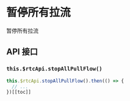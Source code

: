 # 暂停所有拉流 <BadgeTip text="异步接口" type="green"></BadgeTip>

暂停所有拉流

## API 接口

### `this.$rtcApi.stopAllPullFlow()`

```js
this.$rtcApi.stopAllPullFlow().then(() => {
  // ...
})[[toc]]
```
